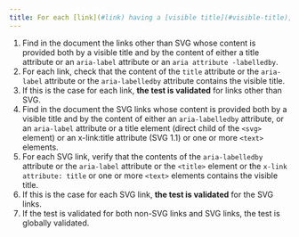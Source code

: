 ```yaml
---
title: For each [link](#link) having a [visible title](#visible-title), does the [accessible link name](#title-or-accessible-link-name) contain at least the [visible title](#visible-title) (except in special cases)?
---
```


1. Find in the document the links other than SVG whose content is provided both by a visible title and by the content of either a title attribute or an `aria-label` attribute or an `aria attribute -labelledby`.
2. For each link, check that the content of the `title` attribute or the `aria-label` attribute or the `aria-labelledby` attribute contains the visible title.
3. If this is the case for each link, **the test is validated** for links other than SVG.
4. Find in the document the SVG links whose content is provided both by a visible title and by the content of either an `aria-labelledby` attribute, or an `aria-label` attribute or a title element (direct child of the `<svg>` element) or an x-link:title attribute (SVG 1.1) or one or more `<text>` elements.
5. For each SVG link, verify that the contents of the `aria-labelledby` attribute or the `aria-label` attribute or the `<title>` element or the `x-link attribute: title` or one or more `<text>` elements contains the visible title.
6. If this is the case for each SVG link, **the test is validated** for the SVG links.
7. If the test is validated for both non-SVG links and SVG links, the test is globally validated.